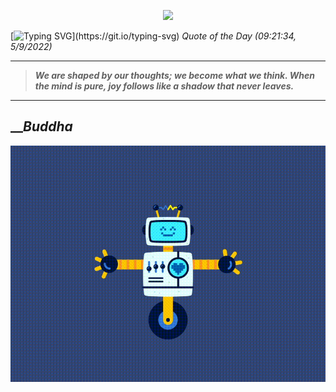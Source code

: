 <p align='center'><img src='https://komarev.com/ghpvc/?username=hungpurdie&label=Total+Vistors&color=brightgreen&style=plastic'></p> 

[![Typing SVG](https://readme-typing-svg.herokuapp.com?font=Press+Start+2P&color=C2F784&size=35&width=900&height=100&lines=Hello+World%2C+I'm+Hung+!)](https://git.io/typing-svg) 
 _Quote of the Day (09:21:34, 5/9/2022)_
___
>**_We are shaped by our thoughts; we become what we think. When the mind is pure, joy follows like a shadow that never leaves._**
___

## __**_Buddha_**

![RobotDance](src/assets/images/robot-dancing-dribble.gif?style=center)
